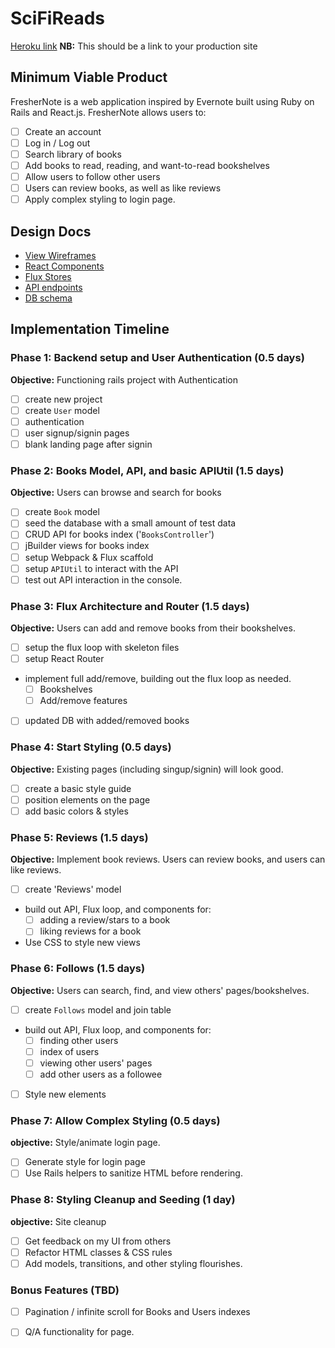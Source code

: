 # SciFiReads

[Heroku link][heroku] **NB:** This should be a link to your production site

[heroku]: http://www.herokuapp.com


## Minimum Viable Product

FresherNote is a web application inspired by Evernote built using Ruby on Rails
and React.js. FresherNote allows users to:

<!-- This is a Markdown checklist. Use it to keep track of your
progress. Put an x between the brackets for a checkmark: [x] -->

- [ ] Create an account
- [ ] Log in / Log out
- [ ] Search library of books
- [ ] Add books to read, reading, and want-to-read bookshelves
- [ ] Allow users to follow other users
- [ ] Users can review books, as well as like reviews
- [ ] Apply complex styling to login page.

## Design Docs
* [View Wireframes][views]
* [React Components][components]
* [Flux Stores][stores]
* [API endpoints][api-endpoints]
* [DB schema][schema]

[views]: ./docs/views.md
[components]: ./docs/components.md
[stores]: ./docs/stores.md
[api-endpoints]: ./docs/api-endpoints.md
[schema]: ./docs/schema.md

## Implementation Timeline

### Phase 1: Backend setup and User Authentication (0.5 days)

**Objective:** Functioning rails project with Authentication

- [ ] create new project
- [ ] create `User` model
- [ ] authentication
- [ ] user signup/signin pages
- [ ] blank landing page after signin

### Phase 2: Books Model, API, and basic APIUtil (1.5 days)

**Objective:** Users can browse and search for books

- [ ] create `Book` model
- [ ] seed the database with a small amount of test data
- [ ] CRUD API for books index ('`BooksController`')
- [ ] jBuilder views for books index
- [ ] setup Webpack & Flux scaffold
- [ ] setup `APIUtil` to interact with the API
- [ ] test out API interaction in the console.

### Phase 3: Flux Architecture and Router (1.5 days)

**Objective:** Users can add and remove books from their bookshelves.

- [ ] setup the flux loop with skeleton files
- [ ] setup React Router
- implement full add/remove, building out the flux loop as needed.
  - [ ] Bookshelves
  - [ ] Add/remove features
- [ ] updated DB with added/removed books

### Phase 4: Start Styling (0.5 days)

**Objective:** Existing pages (including singup/signin) will look good.

- [ ] create a basic style guide
- [ ] position elements on the page
- [ ] add basic colors & styles

### Phase 5: Reviews (1.5 days)

**Objective:** Implement book reviews. Users can review books, and users can like reviews.

- [ ] create 'Reviews' model
- build out API, Flux loop, and components for:
  - [ ] adding a review/stars to a book
  - [ ] liking reviews for a book
- Use CSS to style new views

### Phase 6: Follows (1.5 days)

**Objective:** Users can search, find, and view others' pages/bookshelves.

- [ ] create `Follows` model and join table
- build out API, Flux loop, and components for:
  - [ ] finding other users
  - [ ] index of users
  - [ ] viewing other users' pages
  - [ ] add other users as a followee
- [ ] Style new elements

### Phase 7: Allow Complex Styling (0.5 days)

**objective:** Style/animate login page.

- [ ] Generate style for login page
- [ ] Use Rails helpers to sanitize HTML before rendering.

### Phase 8: Styling Cleanup and Seeding (1 day)

**objective:** Site cleanup

- [ ] Get feedback on my UI from others
- [ ] Refactor HTML classes & CSS rules
- [ ] Add models, transitions, and other styling flourishes.

### Bonus Features (TBD)
- [ ] Pagination / infinite scroll for Books and Users indexes
- [ ] Q/A functionality for page.


[phase-one]: ./docs/phases/phase1.md
[phase-two]: ./docs/phases/phase2.md
[phase-three]: ./docs/phases/phase3.md
[phase-four]: ./docs/phases/phase4.md
[phase-five]: ./docs/phases/phase5.md
